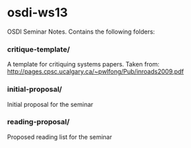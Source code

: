 osdi-ws13
=========

OSDI Seminar Notes. Contains the following folders:

### critique-template/
A template for critiquing systems papers. Taken from:
http://pages.cpsc.ucalgary.ca/~pwlfong/Pub/inroads2009.pdf

### initial-proposal/
Initial proposal for the seminar

### reading-proposal/
Proposed reading list for the seminar
